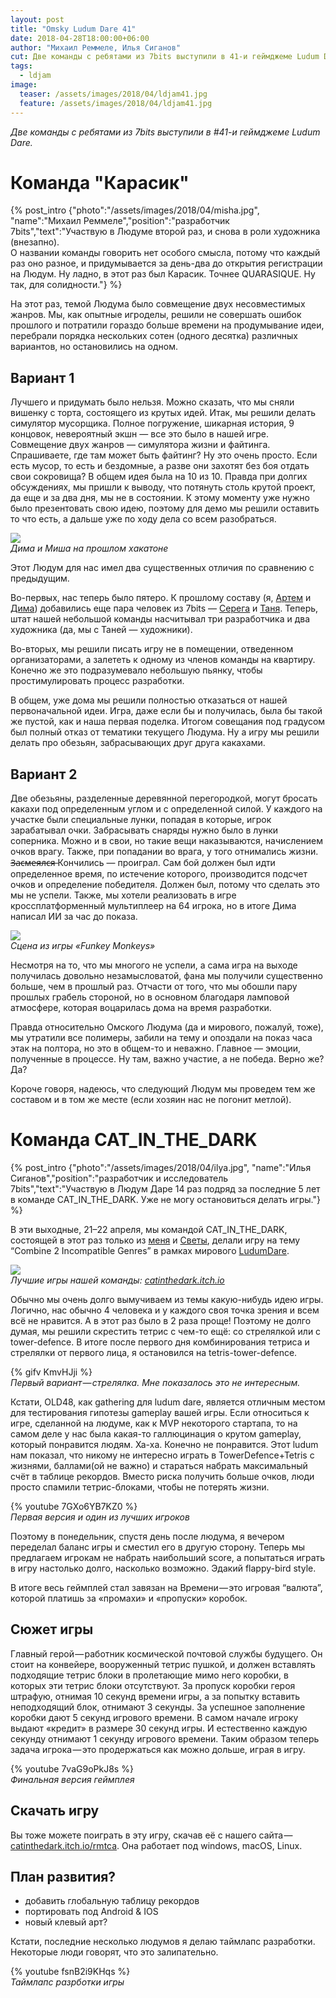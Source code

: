 ```yaml
---
layout: post
title: "Omsky Ludum Dare 41"
date: 2018-04-28T18:00:00+06:00
author: "Михаил Реммеле, Илья Сиганов"
cut: Две команды с ребятами из 7bits выступили в 41-и геймджеме Ludum Dare - "Карасик" и "CAT_IN_THE_DARK".
tags:
  - ldjam
image: 
  teaser: /assets/images/2018/04/ldjam41.jpg
  feature: /assets/images/2018/04/ldjam41.jpg
---
```


*Две команды с ребятами из 7bits выступили в #41-и геймджеме Ludum Dare.*

# Команда "Карасик"

{% post_intro {"photo":"/assets/images/2018/04/misha.jpg", "name":"Михаил Реммеле","position":"разработчик 7bits","text":"Участвую в Людуме второй раз, и снова в роли художника (внезапно). <br>О названии команды говорить нет особого смысла, потому что каждый раз оно разное, и придумывается за день-два до открытия регистрации на Людум. Ну ладно, в этот раз был Карасик. Точнее QUARASIQUE. Ну так, для солидности."} %}

На этот раз, темой Людума было совмещение двух несовместимых жанров. Мы, как опытные игроделы, решили не совершать ошибок прошлого и потратили гораздо больше времени на продумывание идеи, перебрали порядка нескольких сотен (одного десятка) различных вариантов, но остановились на одном.

## Вариант 1

Лучшего и придумать было нельзя. Можно сказать, что мы сняли вишенку с торта, состоящего из крутых идей. Итак, мы решили делать симулятор мусорщика. Полное погружение, шикарная история, 9 концовок, невероятный экшн — все это было в нашей игре. Совмещение двух жанров — симулятора жизни и файтинга. Спрашиваете, где там может быть файтинг? Ну это очень просто. Если есть мусор, то есть и бездомные, а разве они захотят без боя отдать свои сокровища? В общем идея была на 10 из 10. Правда при долгих обсуждениях, мы пришли к выводу, что потянуть столь крутой проект, да еще и за два дня, мы не в состоянии. К этому моменту уже нужно было презентовать свою идею, поэтому для демо мы решили оставить то что есть, а дальше уже по ходу дела со всем разобраться.

![](/assets/images/2018/04/karasiq_last.jpg)  
*Дима и Миша на прошлом хакатоне*

Этот Людум для нас имел два существенных отличия по сравнению с предыдущим.

Во-первых, нас теперь было пятеро. К прошлому составу (я, [Артем](https://vk.com/truedarkcloud "https://vk.com/truedarkcloud") и [Дима](https://vk.com/id31291081 "https://vk.com/id31291081")) добавились еще пара человек из 7bits — [Серега](https://vk.com/id249417926 "https://vk.com/id249417926") и [Таня](https://vk.com/tatyana_lusheva "https://vk.com/tatyana_lusheva"). Теперь, штат нашей небольшой команды насчитывал три разработчика и два художника (да, мы с Таней — художники).

Во-вторых, мы решили писать игру не в помещении, отведенном организаторами, а залететь к одному из членов команды на квартиру. Конечно же это подразумевало небольшую пьянку, чтобы простимулировать процесс разработки.

В общем, уже дома мы решили полностью отказаться от нашей первоначальной идеи. Игра, даже если бы и получилась, была бы такой же пустой, как и наша первая поделка. Итогом совещания под градусом был полный отказ от тематики текущего Людума. Ну а игру мы решили делать про обезьян, забрасывающих друг друга какахами.

## Вариант 2

Две обезьяны, разделенные деревянной перегородкой, могут бросать какахи под определенным углом и с определенной силой. У каждого на участке были специальные лунки, попадая в которые, игрок зарабатывал очки. Забрасывать снаряды нужно было в лунки соперника. Можно и в свои, но такие вещи наказываются, начислением очков врагу. Также, при попадании во врага, у того отнимались жизни. ~~З̶а̶с̶м̶е̶я̶л̶с̶я̶~~ Кончились — проиграл. Сам бой должен был идти определенное время, по истечение которого, производится подсчет очков и определение победителя. Должен был, потому что сделать это мы не успели. Также, мы хотели реализовать в игре кроссплатформенный мультиплеер на 64 игрока, но в итоге Дима написал ИИ за час до показа.

![](/assets/images/2018/04/karasiq_screenshot.png)  
*Сцена из игры «Funkey Monkeys»*

Несмотря на то, что мы многого не успели, а сама игра на выходе получилась довольно незамысловатой, фана мы получили существенно больше, чем в прошлый раз. Отчасти от того, что мы обошли пару прошлых грабель стороной, но в основном благодаря ламповой атмосфере, которая воцарилась дома на время разработки.

Правда относительно Омского Людума (да и мирового, пожалуй, тоже), мы утратили все полимеры, забили на тему и опоздали на показ часа этак на полтора, но это в общем-то и неважно. Главное — эмоции, полученные в процессе. Ну там, важно участие, а не победа. Верно же? Да?

Короче говоря, надеюсь, что следующий Людум мы проведем тем же составом и в том же месте (если хозяин нас не погонит метлой).

# Команда CAT_IN_THE_DARK

{% post_intro {"photo":"/assets/images/2018/04/ilya.jpg", "name":"Илья Сиганов","position":"разработчик и исследователь 7bits","text":"Участвую в Людум Даре 14 раз подряд за последние 5 лет в команде CAT_IN_THE_DARK. Уже не могу остановиться делать игры."} %}

В эти выходные, 21–22 апреля, мы командой CAT_IN_THE_DARK, состоящей в этот раз только из [меня](https://vk.com/senior_sigan) и [Светы](https://vk.com/svsoyka), делали игру на тему “Combine 2 Incompatible Genres” в рамках мирового [LudumDare](https://ldjam.com/events/ludum-dare/41/).

![](/assets/images/2018/04/cat_in_the_dark_best.jpg)  
*Лучшие игры нашей команды: [catinthedark.itch.io](https://catinthedark.itch.io/)*

Обычно мы очень долго вымучиваем из темы какую-нибудь идею игры. Логично, нас обычно 4 человека и у каждого своя точка зрения и всем всё не нравится. А в этот раз было в 2 раза проще! Поэтому не долго думая, мы решили скрестить тетрис с чем-то ещё: со стрелялкой или с tower-defence. В итоге после первого дня комбинирования тетриса и стрелялки от первого лица, я остановился на tetris-tower-defence.

{% gifv KmvHJji %}  
*Первый вариант — стрелялка. Мне показалось это не интересным.*

Кстати, OLD48, как gathering для ludum dare, является отличным местом для тестирования гипотезы gameplay вашей игры. Если относиться к игре, сделанной на людуме, как к MVP некоторого стартапа, то на самом деле у нас была какая-то галлюцинация о крутом gameplay, который понравится людям. Ха-ха. Конечно не понравится. Этот ludum нам показал, что никому не интересно играть в TowerDefence+Tetris с жизнями, баллами(ой не важно) и стараться набрать максимальный счёт в таблице рекордов. Вместо риска получить больше очков, люди просто спамили тетрис-блоками, чтобы не потерять жизни.

{% youtube 7GXo6YB7KZ0 %}  
*Первая версия и один из лучших игроков*

Поэтому в понедельник, спустя день после людума, я вечером переделал баланс игры и сместил его в другую сторону. Теперь мы предлагаем игрокам не набрать наибольший score, а попытаться играть в игру настолько долго, насколько возможно. Эдакий flappy-bird style.

В итоге весь геймплей стал завязан на Времени — это игровая “валюта”, которой платишь за «промахи» и «пропуски» коробок.

## Сюжет игры

Главный герой — работник космической почтовой службы будущего. Он стоит на конвейере, вооруженный тетрис пушкой, и должен вставлять подходящие тетрис блоки в пролетающие мимо него коробки, в которых эти тетрис блоки отсутствуют. За пропуск коробки героя штрафую, отнимая 10 секунд времени игры, а за попытку вставить неподходящий блок, отнимают 3 секунды. За успешное заполнение коробки дают 5 секунд игрового времени. В самом начале игроку выдают «кредит» в размере 30 секунд игры. И естественно каждую секунду отнимают 1 секунду игрового времени. Таким образом теперь задача игрока — это продержаться как можно дольше, играя в игру.

{% youtube 7vaG9oPkJ8s %}  
*Финальная версия геймплея*

## Скачать игру

Вы тоже можете поиграть в эту игру, скачав её с нашего сайта — [catinthedark.itch.io/rmtca](https://catinthedark.itch.io/rmtca). Она работает под windows, macOS, Linux.

## План развития?

- добавить глобальную таблицу рекордов
- портировать под Android & IOS
- новый клевый арт?

Кстати, последние несколько людумов я делаю таймлапс разработки. Некоторые люди говорят, что это залипательно.

{% youtube fsnB2i9KHqs %}  
*Таймлапс разрботки игры*
